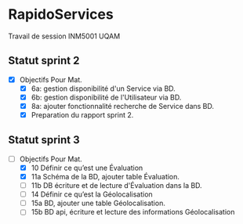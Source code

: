 # RapidoServices
Travail de session INM5001 UQAM

## Statut sprint 2
- [x] Objectifs Pour Mat.
  - [x] 6a: gestion disponibilité d'un Service via BD.
  - [x] 6b: gestion disponibilité de l'Utilisateur via BD.
  - [x] 8a: ajouter fonctionnalité recherche de Service dans BD.
  - [x] Preparation du rapport sprint 2.
  
## Statut sprint 3
- [ ] Objectifs Pour Mat.
  - [x] 10 Définir ce qu’est une Évaluation
  - [x] 11a Schéma de la BD, ajouter table Évaluation.
  - [ ] 11b DB écriture et de lecture d'Évaluation dans la BD.
  - [ ] 14 Définir ce qu’est la Géolocalisation
  - [ ] 15a BD, ajouter une table Géolocalisation.
  - [ ] 15b BD api, écriture et lecture des informations Géolocalisation
